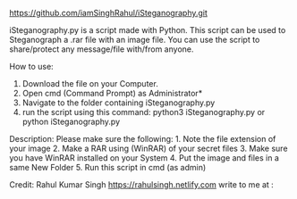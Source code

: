 https://github.com/iamSinghRahul/iSteganography.git

iSteganography.py is a script made with Python.
This script can be used to Steganograph a .rar file with an image file.
You can use the script to share/protect any message/file with/from anyone.

How to use:
1. Download the file on your Computer.
2. Open cmd (Command Prompt) as Administrator*
3. Navigate to the folder containing iSteganography.py
4. run the script using this command:
	python3 iSteganography.py
			or
	python iSteganography.py

Description:
Please make sure the following:
    1. Note the file extension of your image
    2. Make a RAR using (WinRAR) of your secret files
    3. Make sure you have WinRAR installed on your System
    4. Put the image and files in a same New Folder
    5. Run this script in cmd (as admin)
	
Credit:
	Rahul Kumar Singh
	https://rahulsingh.netlify.com
	write to me at : 
